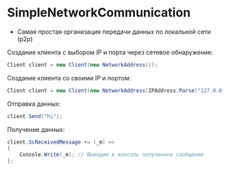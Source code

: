 # SimpleNetworkCommunication

- Самая простая организация передачи данных по локальной сети (p2p)

Создание клиента с выбором IP и порта через сетевое обнаружение:
```csharp
Client client = new Client(new NetworkAddress());
```

Создание клиента со своими IP и портом:
```csharp
Client client = new Client(new NetworkAddress(IPAddress.Parse("127.0.0.1"), 55555));
```

Отправка данных:
```csharp
client.Send("hi");
```

Получение данных:
```csharp
client.ScReceivedMessage += (_m) =>
{
    Console.Write(_m); // Выводим в консоль полученное сообщение
};
```
